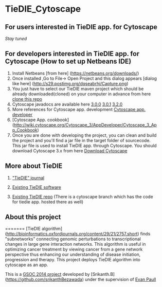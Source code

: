 TieDIE_Cytoscape
================



## For users interested in TieDIE app. for Cytoscape
*Stay tuned*



## For developers interested in TieDIE app. for Cytoscape (How to set up Netbeans IDE)
1. Install Netbeans [from here] (https://netbeans.org/downloads/)
2. Once installed ,Go to  File-> Open Project and this dialog appears [dialog like here] (http://s29.postimg.org/dqseabrhj/Capture.png)
3. You just have to select our TieDIE maven project which should be already downloaded(cloned) on your computer in advance from here [clone this repo](https://github.com/srikanthBezawada/TieDIE_Cytoscape.git)
4. Cytoscape javadocs are available here [3.0.0](http://chianti.ucsd.edu/cytoscape-3.0.0/API/)      [3.0.1](http://chianti.ucsd.edu/cytoscape-3.0.1/API/)
           [3.2.0](http://code.cytoscape.org/jenkins/job/cytoscape-3-javadoc/javadoc/)
5. More references for Cytoscape app. development [Cytoscape app. developer](http://wiki.cytoscape.org/Cytoscape_3/AppDeveloper/)
6. [Cytoscape App. cookbook] (http://wiki.cytoscape.org/Cytoscape_3/AppDeveloper/Cytoscape_3_App_Cookbook)
7. Once you are done with developing the project, you can clean and build the project and you'll find a jar file in the target folder of sourcecode. This jar file is used to install TieDIE app. through Cytoscape. You should download Cytoscape 3.x from here [Download Cytoscape](http://www.cytoscape.org/download.html)


## More about TieDIE 
1. ["TieDIE" journal](http://bioinformatics.oxfordjournals.org/content/29/21/2757.short)

2. [Existing TieDIE software](https://sysbiowiki.soe.ucsc.edu/tiedie)

3. [Existing TieDIE repo](https://github.com/epaull/TieDIE) (There is a cytoscape branch which has the code for tiedie app. hosted there as well)


## About this project

=======
[TieDIE  algorithm] (http://bioinformatics.oxfordjournals.org/content/29/21/2757.short) finds "subnetworks" connecting genomic perturbations to transcriptional changes in large gene interaction networks. This algorithm is useful in optimizing cancer treatment by viewing cancer from a gene network perspective thus enhancing our understanding of disease initiation, progression and therapy. This project deploys TieDIE algorithm into cytoscape as an app. 

This is a [GSOC 2014 project](https://www.google-melange.com/gsoc/project/details/google/gsoc2014/srikanthh/5733935958982656) developed by [Srikanth.B]
(https://github.com/srikanthBezawada) under the supervision of [Evan Paull](https://github.com/epaull)


